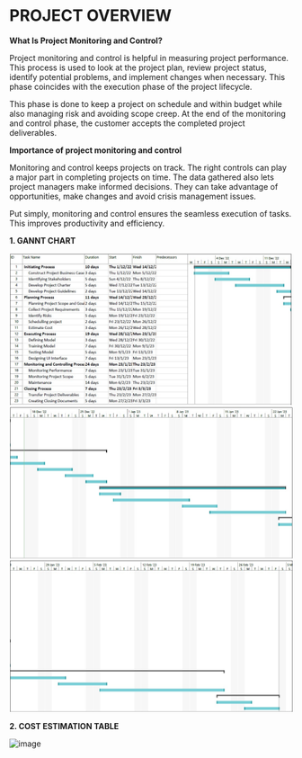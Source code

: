 # PROJECT OVERVIEW

**What Is Project Monitoring and Control?**

Project monitoring and control is helpful in measuring project performance. This process is used to look at the project plan, review project status, identify potential problems, and implement changes when necessary. This phase coincides with the execution phase of the project lifecycle.

This phase is done to keep a project on schedule and within budget while also managing risk and avoiding scope creep. At the end of the monitoring and control phase, the customer accepts the completed project deliverables.


**Importance of project monitoring and control**

Monitoring and control keeps projects on track. The right controls can play a major part in completing projects on time. The data gathered also lets project managers make informed decisions. They can take advantage of opportunities, make changes and avoid crisis management issues.

Put simply, monitoring and control ensures the seamless execution of tasks. This improves productivity and efficiency.

**1. GANNT CHART**

![1](https://github.com/weihan27/Grammar-Checker/blob/65f1fb17c62532d93862885c80f6d6b0ec317a45/Image/Gantt_Chart_1.jpeg)
![2](https://github.com/weihan27/Grammar-Checker/blob/65f1fb17c62532d93862885c80f6d6b0ec317a45/Image/Gantt_Chart_2.jpeg)
![3](https://github.com/weihan27/Grammar-Checker/blob/65f1fb17c62532d93862885c80f6d6b0ec317a45/Image/Gantt_Chart_3.jpeg)

**2. COST ESTIMATION TABLE**

![image](https://user-images.githubusercontent.com/122208663/211865473-ad38a9e8-e397-4f1c-a312-f49bb473e37a.png)

